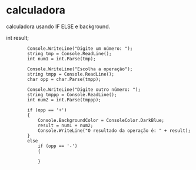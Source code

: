 # calculadora
calculadora usando IF ELSE e background.
 
 int result;
            
           
            Console.WriteLine("Digite um número: ");
            string tmp = Console.ReadLine();
            int num1 = int.Parse(tmp);

            Console.WriteLine("Escolha a operação");
            string tmpp = Console.ReadLine();
            char opp = char.Parse(tmpp);

            Console.WriteLine("Digite outro número: ");
            string tmppp = Console.ReadLine();
            int num2 = int.Parse(tmppp);
 
            if (opp == '+')
            {
                Console.BackgroundColor = ConsoleColor.DarkBlue;
                result = num1 + num2;
                Console.WriteLine("O resultado da operação é: " + result);
            } 
            else
                if (opp == '-')
                {
                    
                }
            
